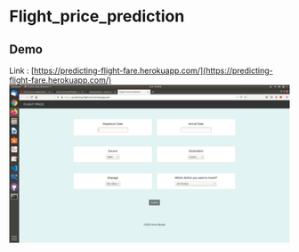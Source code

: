 # Flight_price_prediction

## Demo

Link : [https://predicting-flight-fare.herokuapp.com/](https://predicting-flight-fare.herokuapp.com/)
![image](https://github.com/kuluruvineeth/Flight_price_prediction/blob/main/Screenshot%20from%202021-04-11%2018-48-10.png)
